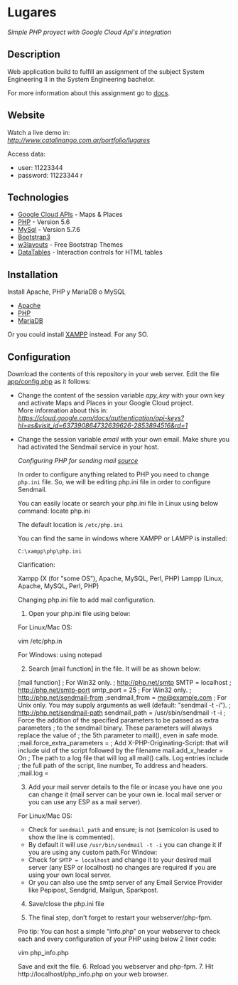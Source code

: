 # Lugares
_Simple PHP proyect with Google Cloud Api's integration_

## Description
Web application build to fulfill an assignment of the subject System Engineering II in the System Engineering bachelor.

For more information about this assignment go to [docs](https://gitlab.com/catalinango/lugares/-/tree/master/docs).

## Website

Watch a live demo in: \
_<http://www.catalinango.com.ar/portfolio/lugares>_

Access data:
- user: 11223344 
- password: 11223344
r
## Technologies

* [Google Cloud APIs](https://cloud.google.com/apis/docs/overview) - Maps & Places
* [PHP](https://www.php.net/) - Version 5.6
* [MySql](https://www.mysql.com/) - Version 5.7.6
* [Bootstrap3](https://getbootstrap.com/docs/3.3/)
* [w3layouts](https://w3layouts.com/) - Free Bootstrap Themes
* [DataTables](https://datatables.net/) - Interaction controls for HTML tables

## Installation

Install Apache, PHP y MariaDB o MySQL
 - [Apache](http://httpd.apache.org/docs/current/en/install.html)
 - [PHP](https://www.php.net/manual/en/install.php)
 - [MariaDB](https://mariadb.com/kb/en/getting-installing-and-upgrading-mariadb/)

Or you could install [XAMPP](https://www.apachefriends.org/es/index.html) instead. For any SO.

## Configuration

Download the contents of this repository in your web server.
Edit the file [app/config.php](https://gitlab.com/catalinango/lugares/-/blob/master/app/config.php) as it follows:

- Change the content of the session variable *apy_key* with your own key and activate Maps and Places in your Google Cloud project. \
  More information about this in: _<https://cloud.google.com/docs/authentication/api-keys?hl=es&visit_id=637390864732639626-2853894516&rd=1>_
- Change the session variable *email* with your own email. Make shure you had activated the Sendmail service in your host.


  _*Configuring PHP for sending mail [source](https://pepipost.com/tutorials/sendmail-in-php-complete-guide/)*_

  In order to configure anything related to PHP you need to change `php.ini` file. So, we will be editing php.ini file in order to configure Sendmail.

  You can easily locate or search your php.ini file in Linux using below command: locate php.ini

  The default location is `/etc/php.ini` 

  You can find the same in windows where XAMPP or LAMPP is installed:

  `C:\xampp\php\php.ini`

  Clarification:

    Xampp (X (for "some OS"), Apache, MySQL, Perl, PHP)
    Lampp (Linux, Apache, MySQL, Perl, PHP)

  Changing  php.ini file to add mail configuration.

  1. Open your php.ini file using below:

    For Linux/Mac OS:

    vim /etc/php.in 


    For Windows:
    using notepad


  2. Search [mail function] in the file. It will be as shown below:

    [mail function]
    ; For Win32 only.
    ; http://php.net/smtp
    SMTP = localhost
    ; http://php.net/smtp-port
    smtp_port = 25
    ; For Win32 only.
    ; http://php.net/sendmail-from
    ;sendmail_from = me@example.com
    ; For Unix only.  You may supply arguments as well (default: "sendmail -t -i").
    ; http://php.net/sendmail-path
    sendmail_path = /usr/sbin/sendmail -t -i
    ; Force the addition of the specified parameters to be passed as extra parameters
    ; to the sendmail binary. These parameters will always replace the value of
    ; the 5th parameter to mail(), even in safe mode.
    ;mail.force_extra_parameters =
    ; Add X-PHP-Originating-Script: that will include uid of the script followed by the filename
    mail.add_x_header = On
    ; The path to a log file that will log all mail() calls. Log entries include
    ; the full path of the script, line number, To address and headers.
    ;mail.log =

  3. Add your mail server details to the file or incase you have one you can change it (mail server can be your own ie. local mail server or you can use any ESP as a mail server).
      
    For Linux/Mac OS:
    - Check for `sendmail_path` and ensure; is not (semicolon is used to show the line is commented).
    - By default it will use `/usr/bin/sendmail -t -i` you can change it if you are using any custom path.For Window:
    - Check for `SMTP = localhost` and change it to your desired mail server (any ESP or localhost) no changes are required if you are using your own local server.
    - Or you can also use the smtp server of any Email Service Provider like Pepipost, Sendgrid, Mailgun, Sparkpost.

  4. Save/close the php.ini file

  5. The final step, don’t forget to restart your webserver/php-fpm.

    Pro tip: You can host a simple “info.php” on your webserver to check each and every configuration of your PHP using below 2 liner code:

    vim php_info.php
    <?php
    phpinfo();
    ?>

    Save and exit the file.
  6. Reload you webserver and php-fpm.
  7. Hit http://localhost/php_info.php on your web browser.
  

